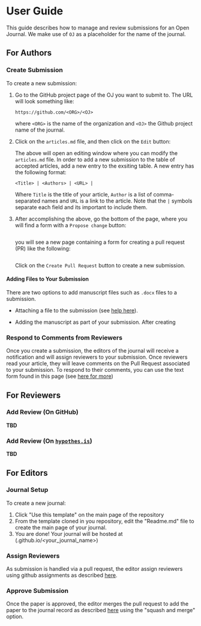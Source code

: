 # User Guide

This guide describes how to manage and review submissions for an 
Open Journal. We make use of `OJ` as a placeholder for the name of the 
journal.

## For Authors

### Create Submission

To create a new submission:

 1. Go to the GitHub project page of the OJ you want to submit to. The 
    URL will look something like:

    ```
    https://github.com/<ORG>/<OJ>
    ```

    where `<ORG>` is the name of the organization and `<OJ>` the 
    Github project name of the journal.

 2. Click on the `articles.md` file, and then click on the `Edit` 
    button:
    
    The above will open an editing window where you can modify the 
    `articles.md` file. In order to add a new submission to the table 
    of accepted articles, add a new entry to the exsiting table. A new 
    entry has the following format:

    ```
    <Title> | <Authors> | <URL> |
    ```

    Where `Title` is the title of your article, `Author` is a list of 
    comma-separated names and `URL` is a link to the article. Note 
    that the `|` symbols separate each field and its important to 
    include them.

 3. After accomplishing the above, go the bottom of the page, where 
    you will find a form with a `Propose change` button:

    ![]()

    you will see a new page containing a form for creating a pull 
    request (PR) like the following:

    ![]()

    Click on the `Create Pull Request` button to create a new 
    submission.

#### Adding Files to Your Submission

There are two options to add manuscript files such as `.docx` files to 
a submission.

  * Attaching a file to the submission (see [help 
    here](https://help.github.com/en/articles/adding-a-file-to-a-repository)).

  * Adding the manuscript as part of your submission. After creating

### Respond to Comments from Reviewers

Once you create a submission, the editors of the journal will receive 
a notification and will assign reviewers to your submission. Once 
reviewers read your article, they will leave comments on the Pull 
Request associated to your submission. To respond to their comments, 
you can use the text form found in this page (see [here for 
more][gh-pr])

[gh-pr]: https://help.github.com/en/articles/about-pull-request-reviews

## For Reviewers

### Add Review (On GitHub)

**TBD**

### Add Review (On [`hypothes.is`](https://hypothes.is))

**TBD**

## For Editors

### Journal Setup

To create a new journal:

 1. Click "Use this template" on the main page of the repository
 2. From the template cloned in you repository, edit the "Readme.md" file to create the main page of your journal. 
 3. You are done! Your journal will be hosted at (<youraccount>.github.io/<your_journal_name>)

### Assign Reviewers

As submission is handled via a pull request, the editor assign reviewers using github assignments as described [here](https://help.github.com/en/articles/assigning-issues-and-pull-requests-to-other-github-users).


### Approve Submission

Once the paper is approved, the editor merges the pull request to add the paper to the journal record as described [here](https://help.github.com/en/articles/merging-a-pull-request) using the "squash and merge" option. 
